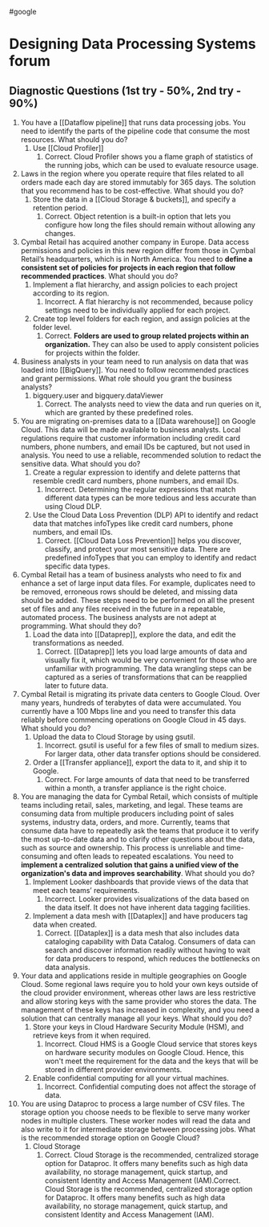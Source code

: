 #google 
# Designing Data Processing Systems forum

## Diagnostic Questions (1st try - 50%, 2nd try - 90%)

1. You have a [[Dataflow pipeline]] that runs data processing jobs. You need to identify the parts of the pipeline code that consume the most resources. What should you do?
	1. Use [[Cloud Profiler]]
		1. Correct. Cloud Profiler shows you a flame graph of statistics of the running jobs, which can be used to evaluate resource usage.
2. Laws in the region where you operate require that files related to all orders made each day are stored immutably for 365 days. The solution that you recommend has to be cost-effective. What should you do?
	1. Store the data in a [[Cloud Storage & buckets]], and specify a retention period.
		1. Correct. Object retention is a built-in option that lets you configure how long the files should remain without allowing any changes.
3. Cymbal Retail has acquired another company in Europe. Data access permissions and policies in this new region differ from those in Cymbal Retail’s headquarters, which is in North America. You need to **define a consistent set of policies for projects in each region that follow recommended practices**. What should you do?
	1. Implement a flat hierarchy, and assign policies to each project according to its region.
		1. Incorrect. A flat hierarchy is not recommended, because policy settings need to be individually applied for each project.
	2. Create top level folders for each region, and assign policies at the folder level.
		1. Correct. **Folders are used to group related projects within an organization.** They can also be used to apply consistent policies for projects within the folder.
4. Business analysts in your team need to run analysis on data that was loaded into [[BigQuery]]. You need to follow recommended practices and grant permissions. What role should you grant the business analysts?
	1. bigquery.user and bigquery.dataViewer
		1. Correct. The analysts need to view the data and run queries on it, which are granted by these predefined roles.
5. You are migrating on-premises data to a [[Data warehouse]] on Google Cloud. This data will be made available to business analysts. Local regulations require that customer information including credit card numbers, phone numbers, and email IDs be captured, but not used in analysis. You need to use a reliable, recommended solution to redact the sensitive data. What should you do?
	1. Create a regular expression to identify and delete patterns that resemble credit card numbers, phone numbers, and email IDs.
		1. Incorrect. Determining the regular expressions that match different data types can be more tedious and less accurate than using Cloud DLP.
	2. Use the Cloud Data Loss Prevention (DLP) API to identify and redact data that matches infoTypes like credit card numbers, phone numbers, and email IDs.
		1. Correct. [[Cloud Data Loss Prevention]] helps you discover, classify, and protect your most sensitive data. There are predefined infoTypes that you can employ to identify and redact specific data types.
6. Cymbal Retail has a team of business analysts who need to fix and enhance a set of large input data files. For example, duplicates need to be removed, erroneous rows should be deleted, and missing data should be added. These steps need to be performed on all the present set of files and any files received in the future in a repeatable, automated process. The business analysts are not adept at programming. What should they do?
	1. Load the data into [[Dataprep]], explore the data, and edit the transformations as needed.
		1. Correct. [[Dataprep]] lets you load large amounts of data and visually fix it, which would be very convenient for those who are unfamiliar with programming. The data wrangling steps can be captured as a series of transformations that can be reapplied later to future data.
7. Cymbal Retail is migrating its private data centers to Google Cloud. Over many years, hundreds of terabytes of data were accumulated. You currently have a 100 Mbps line and you need to transfer this data reliably before commencing operations on Google Cloud in 45 days. What should you do?
	1. Upload the data to Cloud Storage by using gsutil.
		1. Incorrect. gsutil is useful for a few files of small to medium sizes. For larger data, other data transfer options should be considered.
	2. Order a [[Transfer appliance]], export the data to it, and ship it to Google.
		1. Correct. For large amounts of data that need to be transferred within a month, a transfer appliance is the right choice.
8. You are managing the data for Cymbal Retail, which consists of multiple teams including retail, sales, marketing, and legal. These teams are consuming data from multiple producers including point of sales systems, industry data, orders, and more. Currently, teams that consume data have to repeatedly ask the teams that produce it to verify the most up-to-date data and to clarify other questions about the data, such as source and ownership. This process is unreliable and time-consuming and often leads to repeated escalations. You need to **implement a centralized solution that gains a unified view of the organization's data and improves searchability**. What should you do?
	1. Implement Looker dashboards that provide views of the data that meet each teams’ requirements.
		1. Incorrect. Looker provides visualizations of the data based on the data itself. It does not have inherent data tagging facilities.
	2. Implement a data mesh with [[Dataplex]] and have producers tag data when created.
		1. Correct. [[Dataplex]] is a data mesh that also includes data cataloging capability with Data Catalog. Consumers of data can search and discover information readily without having to wait for data producers to respond, which reduces the bottlenecks on data analysis.
9. Your data and applications reside in multiple geographies on Google Cloud. Some regional laws require you to hold your own keys outside of the cloud provider environment, whereas other laws are less restrictive and allow storing keys with the same provider who stores the data. The management of these keys has increased in complexity, and you need a solution that can centrally manage all your keys. What should you do?
	1. Store your keys in Cloud Hardware Security Module (HSM), and retrieve keys from it when required.
		1. Incorrect. Cloud HMS is a Google Cloud service that stores keys on hardware security modules on Google Cloud. Hence, this won't meet the requirement for the data and the keys that will be stored in different provider environments.
	2. Enable confidential computing for all your virtual machines.
		1. Incorrect. Confidential computing does not affect the storage of data.
10. You are using Dataproc to process a large number of CSV files. The storage option you choose needs to be flexible to serve many worker nodes in multiple clusters. These worker nodes will read the data and also write to it for intermediate storage between processing jobs. What is the recommended storage option on Google Cloud?
	1. Cloud Storage
		1. Correct. Cloud Storage is the recommended, centralized storage option for Dataproc. It offers many benefits such as high data availability, no storage management, quick startup, and consistent Identity and Access Management (IAM).Correct. Cloud Storage is the recommended, centralized storage option for Dataproc. It offers many benefits such as high data availability, no storage management, quick startup, and consistent Identity and Access Management (IAM).
